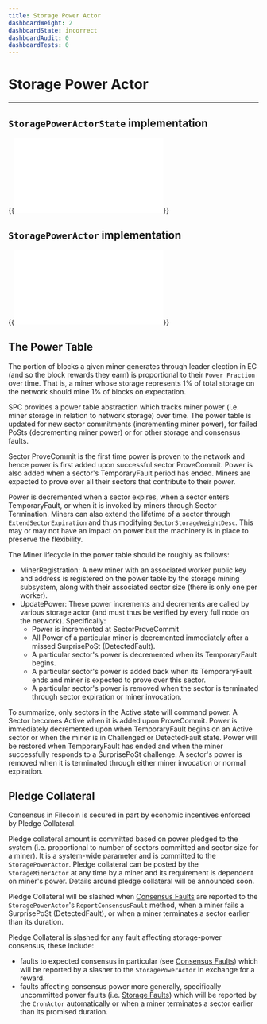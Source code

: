 ```yaml
---
title: Storage Power Actor
dashboardWeight: 2
dashboardState: incorrect
dashboardAudit: 0
dashboardTests: 0
---
```


# Storage Power Actor
---

## `StoragePowerActorState` implementation

{{<embed src="/modules/actors/builtin/power/power_state.go" lang="go" >}}

## `StoragePowerActor` implementation

{{<embed src="/modules/actors/builtin/power/power_actor.go" lang="go" >}}

## The Power Table

The portion of blocks a given miner generates through leader election in EC (and so the block rewards they earn) is proportional to their `Power Fraction` over time. That is, a miner whose storage represents 1% of total storage on the network should mine 1% of blocks on expectation.

SPC provides a power table abstraction which tracks miner power (i.e. miner storage in relation to network storage) over time. The power table is updated for new sector commitments (incrementing miner power), for failed PoSts (decrementing miner power) or for other storage and consensus faults.

Sector ProveCommit is the first time power is proven to the network and hence power is first added upon successful sector ProveCommit. Power is also added when a sector's TemporaryFault period has ended. Miners are expected to prove over all their sectors that contribute to their power. 

Power is decremented when a sector expires, when a sector enters TemporaryFault, or when it is invoked by miners through Sector Termination. Miners can also extend the lifetime of a sector through `ExtendSectorExpiration` and thus modifying `SectorStorageWeightDesc`. This may or may not have an impact on power but the machinery is in place to preserve the flexibility.

The Miner lifecycle in the power table should be roughly as follows:

- MinerRegistration: A new miner with an associated worker public key and address is registered on the power table by the storage mining subsystem, along with their associated sector size (there is only one per worker).
- UpdatePower: These power increments and decrements are called by various storage actor (and must thus be verified by every full node on the network). Specifically:
    - Power is incremented at SectorProveCommit
    - All Power of a particular miner is decremented immediately after a missed SurprisePoSt (DetectedFault).
    - A particular sector's power is decremented when its TemporaryFault begins.
    - A particular sector's power is added back when its TemporaryFault ends and miner is expected to prove over this sector. 
    - A particular sector's power is removed when the sector is terminated through sector expiration or miner invocation.

To summarize, only sectors in the Active state will command power. A Sector becomes Active when it is added upon ProveCommit. Power is immediately decremented upon when TemporaryFault begins on an Active sector or when the miner is in Challenged or DetectedFault state. Power will be restored when TemporaryFault has ended and when the miner successfully responds to a SurprisePoSt challenge. A sector's power is removed when it is terminated through either miner invocation or normal expiration. 

## Pledge Collateral

Consensus in Filecoin is secured in part by economic incentives enforced by Pledge Collateral.

Pledge collateral amount is committed based on power pledged to the system (i.e. proportional to number of sectors committed and sector size for a miner). It is a system-wide parameter and is committed to the `StoragePowerActor`. Pledge collateral can be posted by the `StorageMinerActor` at any time by a miner and its requirement is dependent on miner's power. Details around pledge collateral will be announced soon.

Pledge Collateral will be slashed when [Consensus Faults](expected_consensus#consensus-faults) are reported to the `StoragePowerActor`'s `ReportConsensusFault` method, when a miner fails a SurprisePoSt (DetectedFault), or when a miner terminates a sector earlier than its duration.

Pledge Collateral is slashed for any fault affecting storage-power consensus, these include:

- faults to expected consensus in particular (see [Consensus Faults](expected_consensus#consensus-faults))  which will be reported by a slasher to the `StoragePowerActor` in exchange for a reward.
- faults affecting consensus power more generally, specifically uncommitted power faults (i.e. [Storage Faults](faults#storage-faults)) which will be reported by the `CronActor` automatically or when a miner terminates a sector earlier than its promised duration.
